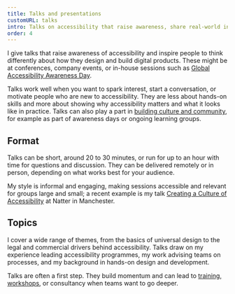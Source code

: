 ```yaml
---
title: Talks and presentations
customURL: talks
intro: Talks on accessibility that raise awareness, share real-world insight, and inspire teams to design and build more inclusively.
order: 4
---
```


I give talks that raise awareness of accessibility and inspire people to think differently about how they design and build digital products. These might be at conferences, company events, or in-house sessions such as [Global Accessibility Awareness Day](https://accessibility.day).

Talks work well when you want to spark interest, start a conversation, or motivate people who are new to accessibility. They are less about hands-on skills and more about showing why accessibility matters and what it looks like in practice. Talks can also play a part in [building culture and community](/services/culture), for example as part of awareness days or ongoing learning groups.

## Format

Talks can be short, around 20 to 30 minutes, or run for up to an hour with time for questions and discussion. They can be delivered remotely or in person, depending on what works best for your audience.

My style is informal and engaging, making sessions accessible and relevant for groups large and small; a recent example is my talk [Creating a Culture of Accessibility](https://www.youtube.com/watch?v=rMFoX0gzLfA) at Natter in Manchester.


## Topics

I cover a wide range of themes, from the basics of universal design to the legal and commercial drivers behind accessibility. Talks draw on my experience leading accessibility programmes, my work advising teams on processes, and my background in hands-on design and development.

Talks are often a first step. They build momentum and can lead to [training, workshops](/services/training), or consultancy when teams want to go deeper.
